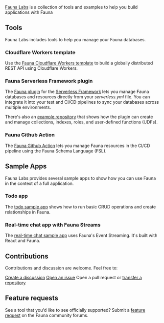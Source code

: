 [Fauna Labs](https://github.com/fauna-labs) is a collection of tools and examples to help you build applications with Fauna

## Tools

Fauna Labs includes tools to help you manage your Fauna databases. 


### Cloudflare Workers template

Use the [Fauna Cloudflare Workers template](https://github.com/fauna-labs/cloudflare_workers_REST) to build a globally distributed REST API using Cloudflare Workers. 

### Fauna Serverless Framework plugin

The [Fauna plugin](https://github.com/fauna-labs/serverless-fauna) for the [Serverless Framework](https://serverless.com) lets you manage Fauna databases and resources directly from your *serverless.yml* file. You can integrate it into your test and CI/CD pipelines to sync your databases across multiple environments.

There's also an [example repository](https://github.com/fauna-labs/serverless-fauna-example) that shows how the plugin can create and manage collections, indexes, roles, and user-defined functions (UDFs).

### Fauna Github Action
The [Fauna Github Action](https://github.com/marketplace/actions/fauna_db_actions) lets you manage Fauna resources in the CI/CD pipeline using the Fauna Schema Language (FSL). 

## Sample Apps

Fauna Labs provides several sample apps to show how you can use Fauna in the context of a full application.

### Todo app
The [todo sample app](https://github.com/fauna-labs/fauna-todo) shows how to run basic CRUD operations and create relationships in Fauna.

### Real-time chat app with Fauna Streams

The [real-time chat sample app](https://github.com/fauna-labs/chat-app-streaming) uses Fauna's Event Streaming. It's built with React and Fauna. 

## Contributions

Contributions and discussion are welcome. Feel free to:

[Create a discussion](https://docs.github.com/en/discussions)
[Open an issue](https://docs.github.com/en/discussions)
Open a pull request or [transfer a repository](https://docs.github.com/en/github/administering-a-repository/managing-repository-settings/transferring-a-repository) 



## Feature requests

See a tool that you'd like to see officially supported? Submit a [feature request](https://forums.fauna.com/c/feature-requests/2) on the Fauna community forums.
